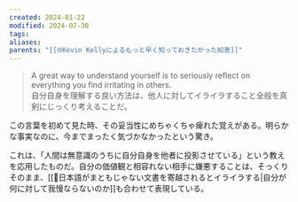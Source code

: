 ```yaml
---
created: 2024-01-22
modified: 2024-07-30
tags: 
aliases: 
parents: "[[🌐Kevin Kellyによるもっと早く知っておきたかった知恵]]"
---
```

> A great way to understand yourself is to seriously reflect on everything you find irritating in others.  
> 自分自身を理解する良い方法は、他人に対してイライラすること全般を真剣にじっくり考えることだ。

この言葉を初めて見た時、その妥当性にめちゃくちゃ痺れた覚えがある。明らかな事実なのに、今までまったく気づかなかったという驚き。

これは、「人間は無意識のうちに自分自身を他者に投影させている」という教えを応用したものだ。自分の価値観と相容れない相手に嫌悪することは、そっくりそのまま、[[💭日本語がまともじゃない文書を寄越されるとイライラする|自分が何に対して我慢ならないのか]]も合わせて表現している。
